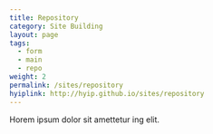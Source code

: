 ```yaml
---
title: Repository
category: Site Building
layout: page
tags:
  - form
  - main
  - repo
weight: 2
permalink: /sites/repository
hyiplink: http://hyip.github.io/sites/repository
---
```


Horem ipsum dolor sit amettetur ing elit. 
